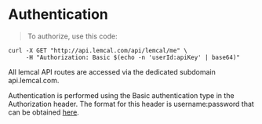 # Authentication

> To authorize, use this code:

```shell
curl -X GET "http://api.lemcal.com/api/lemcal/me" \
     -H "Authorization: Basic $(echo -n 'userId:apiKey' | base64)"
```

All lemcal API routes are accessed via the dedicated subdomain api.lemcal.com.

Authentication is performed using the Basic authentication type in the Authorization header. The format for this header is username:password that can be obtained [here](https://app.lemcal.com/integrations).